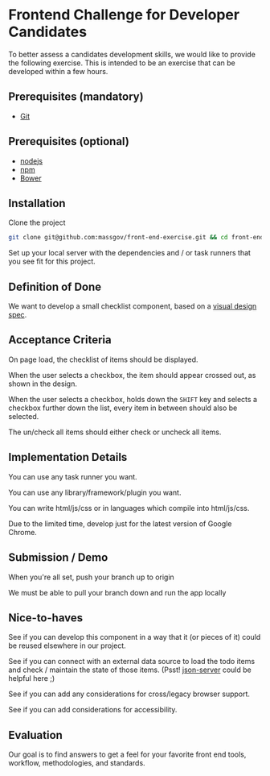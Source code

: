 Frontend Challenge for Developer Candidates
===========================================

To better assess a candidates development skills, we would like to provide the following exercise. This is intended to be an exercise that can be developed within a few hours.

Prerequisites (mandatory)
-------------------------

* [Git](http://git-scm.com/)

Prerequisites (optional)
------------------------
* [nodejs](https://nodejs.org/)
* [npm](https://www.npmjs.org/)
* [Bower](http://bower.io/)

Installation
------------

Clone the project

```bash
git clone git@github.com:massgov/front-end-exercise.git && cd front-end-exercise/
```

Set up your local server with the dependencies and / or task runners that you see fit for this project.

Definition of Done
-------------------

We want to develop a small checklist component, based on a [visual design spec](https://projects.invisionapp.com/share/59FOTMHR2X4#/screens/277498035).

Acceptance Criteria
-------------------

On page load, the checklist of items should be displayed.

When the user selects a checkbox, the item should appear crossed out, as shown in the design.

When the user selects a checkbox, holds down the `SHIFT` key and selects a checkbox further down the list, every item in between should also be selected.

The un/check all items should either check or uncheck all items.

Implementation Details
----------------------

You can use any task runner you want.

You can use any library/framework/plugin you want.

You can write html/js/css or in languages which compile into html/js/css.

Due to the limited time, develop just for the latest version of Google Chrome.

Submission / Demo
-----------------

When you're all set, push your branch up to origin

We must be able to pull your branch down and run the app locally

Nice-to-haves
-------------

See if you can develop this component in a way that it (or pieces of it) could be reused elsewhere in our project.

See if you can connect with an external data source to load the todo items and check / maintain the state of those items. (Psst! [json-server](https://github.com/typicode/json-server#readme) could be helpful here ;)

See if you can add any considerations for cross/legacy browser support.

See if you can add considerations for accessibility.

Evaluation
----------

Our goal is to find answers to get a feel for your favorite front end tools, workflow, methodologies, and standards.
